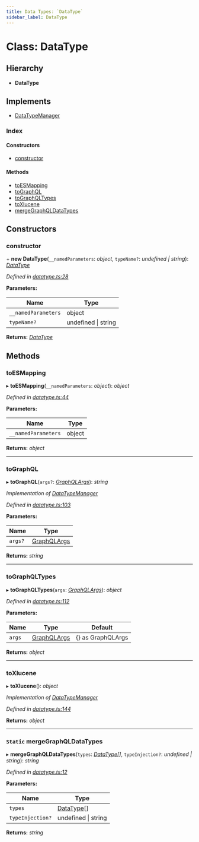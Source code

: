 ```yaml
---
title: Data Types: `DataType`
sidebar_label: DataType
---
```


# Class: DataType

## Hierarchy

* **DataType**

## Implements

* [DataTypeManager](../interfaces/datatypemanager.md)

### Index

#### Constructors

* [constructor](datatype.md#constructor)

#### Methods

* [toESMapping](datatype.md#toesmapping)
* [toGraphQL](datatype.md#tographql)
* [toGraphQLTypes](datatype.md#tographqltypes)
* [toXlucene](datatype.md#toxlucene)
* [mergeGraphQLDataTypes](datatype.md#static-mergegraphqldatatypes)

## Constructors

###  constructor

\+ **new DataType**(`__namedParameters`: *object*, `typeName?`: *undefined | string*): *[DataType](datatype.md)*

*Defined in [datatype.ts:28](https://github.com/terascope/teraslice/blob/a2250fb9/packages/data-types/src/datatype.ts#L28)*

**Parameters:**

Name | Type |
------ | ------ |
`__namedParameters` | object |
`typeName?` | undefined \| string |

**Returns:** *[DataType](datatype.md)*

## Methods

###  toESMapping

▸ **toESMapping**(`__namedParameters`: *object*): *object*

*Defined in [datatype.ts:44](https://github.com/terascope/teraslice/blob/a2250fb9/packages/data-types/src/datatype.ts#L44)*

**Parameters:**

Name | Type |
------ | ------ |
`__namedParameters` | object |

**Returns:** *object*

___

###  toGraphQL

▸ **toGraphQL**(`args?`: *[GraphQLArgs](../interfaces/graphqlargs.md)*): *string*

*Implementation of [DataTypeManager](../interfaces/datatypemanager.md)*

*Defined in [datatype.ts:103](https://github.com/terascope/teraslice/blob/a2250fb9/packages/data-types/src/datatype.ts#L103)*

**Parameters:**

Name | Type |
------ | ------ |
`args?` | [GraphQLArgs](../interfaces/graphqlargs.md) |

**Returns:** *string*

___

###  toGraphQLTypes

▸ **toGraphQLTypes**(`args`: *[GraphQLArgs](../interfaces/graphqlargs.md)*): *object*

*Defined in [datatype.ts:112](https://github.com/terascope/teraslice/blob/a2250fb9/packages/data-types/src/datatype.ts#L112)*

**Parameters:**

Name | Type | Default |
------ | ------ | ------ |
`args` | [GraphQLArgs](../interfaces/graphqlargs.md) |  {} as GraphQLArgs |

**Returns:** *object*

___

###  toXlucene

▸ **toXlucene**(): *object*

*Implementation of [DataTypeManager](../interfaces/datatypemanager.md)*

*Defined in [datatype.ts:144](https://github.com/terascope/teraslice/blob/a2250fb9/packages/data-types/src/datatype.ts#L144)*

**Returns:** *object*

___

### `Static` mergeGraphQLDataTypes

▸ **mergeGraphQLDataTypes**(`types`: *[DataType](datatype.md)[]*, `typeInjection?`: *undefined | string*): *string*

*Defined in [datatype.ts:12](https://github.com/terascope/teraslice/blob/a2250fb9/packages/data-types/src/datatype.ts#L12)*

**Parameters:**

Name | Type |
------ | ------ |
`types` | [DataType](datatype.md)[] |
`typeInjection?` | undefined \| string |

**Returns:** *string*
